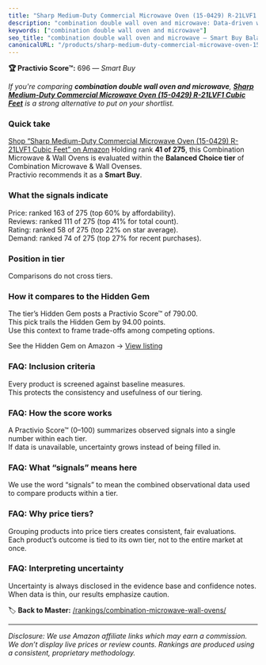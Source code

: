 ```yaml
---
title: "Sharp Medium-Duty Commercial Microwave Oven (15-0429) R-21LVF1 Cubic Feet"
description: "combination double wall oven and microwave: Data-driven within Balanced Choice ranking using the Practivio Score™. Positioned by quality, value, demand, findab…"
keywords: ["combination double wall oven and microwave"]
seo_title: "combination double wall oven and microwave — Smart Buy Balanced Choice (2025)"
canonicalURL: "/products/sharp-medium-duty-commercial-microwave-oven-15-0429-r-21lvf1-cubic-feet-B002P6FKZM/"
---
```


**🏆 Practivio Score™:** 696 — _Smart Buy_


*If you're comparing **combination double wall oven and microwave**, **[Sharp Medium-Duty Commercial Microwave Oven (15-0429) R-21LVF1 Cubic Feet](https://www.amazon.com/dp/B002P6FKZM?tag=practivio-20)** is a strong alternative to put on your shortlist.*
### Quick take
[Shop “Sharp Medium-Duty Commercial Microwave Oven (15-0429) R-21LVF1 Cubic Feet” on Amazon](https://www.amazon.com/dp/B002P6FKZM?tag=practivio-20)
Holding rank **41 of 275**, this Combination Microwave & Wall Ovens is evaluated within the **Balanced Choice tier** of Combination Microwave & Wall Ovenses.  
Practivio recommends it as a **Smart Buy**.

### What the signals indicate
Price: ranked 163 of 275 (top 60% by affordability).  
Reviews: ranked 111 of 275 (top 41% for total count).  
Rating: ranked 58 of 275 (top 22% on star average).  
Demand: ranked 74 of 275 (top 27% for recent purchases).

### Position in tier
Comparisons do not cross tiers.

### How it compares to the Hidden Gem
The tier’s Hidden Gem posts a Practivio Score™ of 790.00.  
This pick trails the Hidden Gem by 94.00 points.  
Use this context to frame trade-offs among competing options.  

See the Hidden Gem on Amazon → [View listing](https://www.amazon.com/dp/B07JYNPTX3?tag=practivio-20)

### FAQ: Inclusion criteria
Every product is screened against baseline measures.  
This protects the consistency and usefulness of our tiering.

### FAQ: How the score works
A Practivio Score™ (0–100) summarizes observed signals into a single number within each tier.  
If data is unavailable, uncertainty grows instead of being filled in.

### FAQ: What “signals” means here
We use the word “signals” to mean the combined observational data used to compare products within a tier.

### FAQ: Why price tiers?
Grouping products into price tiers creates consistent, fair evaluations.  
Each product’s outcome is tied to its own tier, not to the entire market at once.

### FAQ: Interpreting uncertainty
Uncertainty is always disclosed in the evidence base and confidence notes.  
When data is thin, our results emphasize caution.


🏷️ **Back to Master:** [/rankings/combination-microwave-wall-ovens/](/rankings/combination-microwave-wall-ovens/)

---
_Disclosure: We use Amazon affiliate links which may earn a commission. We don’t display live prices or review counts. Rankings are produced using a consistent, proprietary methodology._
